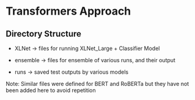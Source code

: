 # Transformers Approach

## Directory Structure

- XLNet $\rightarrow$ files for running XLNet_Large + Classifier Model

- ensemble $\rightarrow$ files for ensemble of various runs, and their output

- runs $\rightarrow$ saved test outputs by various models

Note: Similar files were defined for BERT and RoBERTa but they have not been added here to avoid repetition
